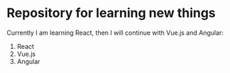 # Repository for learning new things

Currently I am learning React, then I will continue with Vue.js and Angular:
   1. React
   2. Vue.js
   3. Angular